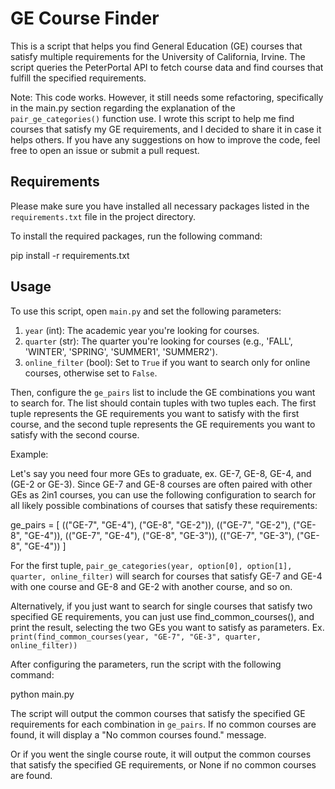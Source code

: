 # GE Course Finder

This is a script that helps you find General Education (GE) courses that satisfy multiple requirements for the University of California, Irvine. The script queries the PeterPortal API to fetch course data and find courses that fulfill the specified requirements.

Note: This code works. However, it still needs some refactoring, specifically in the main.py section regarding the explanation of the `pair_ge_categories()` function use. I wrote this script to help me find courses that satisfy my GE requirements, and I decided to share it in case it helps others. If you have any suggestions on how to improve the code, feel free to open an issue or submit a pull request.

## Requirements

Please make sure you have installed all necessary packages listed in the `requirements.txt` file in the project directory.

To install the required packages, run the following command:

pip install -r requirements.txt

## Usage

To use this script, open `main.py` and set the following parameters:

1. `year` (int): The academic year you're looking for courses.
2. `quarter` (str): The quarter you're looking for courses (e.g., 'FALL', 'WINTER', 'SPRING', 'SUMMER1', 'SUMMER2').
3. `online_filter` (bool): Set to `True` if you want to search only for online courses, otherwise set to `False`.

Then, configure the `ge_pairs` list to include the GE combinations you want to search for. The list should contain tuples with two tuples each. The first tuple represents the GE requirements you want to satisfy with the first course, and the second tuple represents the GE requirements you want to satisfy with the second course.

Example:

Let's say you need four more GEs to graduate, ex. GE-7, GE-8, GE-4, and (GE-2 or GE-3). 
Since GE-7 and GE-8 courses are often paired with other GEs as 2in1 courses, you can use the following configuration to search for all likely possible combinations of courses that satisfy these requirements:

ge_pairs = [
    (("GE-7", "GE-4"), ("GE-8", "GE-2")),
    (("GE-7", "GE-2"), ("GE-8", "GE-4")),
    (("GE-7", "GE-4"), ("GE-8", "GE-3")),
    (("GE-7", "GE-3"), ("GE-8", "GE-4"))
]

For the first tuple, `pair_ge_categories(year, option[0], option[1], quarter, online_filter)` will search for courses that satisfy GE-7 and GE-4 with one course and GE-8 and GE-2 with another course, and so on.

Alternatively, if you just want to search for single courses that satisfy two specified GE requirements, 
you can just use find_common_courses(), and print the result, selecting the two GEs you want to satisfy as parameters.
Ex.
`print(find_common_courses(year, "GE-7", "GE-3", quarter, online_filter))`

After configuring the parameters, run the script with the following command:

python main.py

The script will output the common courses that satisfy the specified GE requirements for each combination in `ge_pairs`. If no common courses are found, it will display a "No common courses found." message.

Or if you went the single course route, it will output the common courses that satisfy the specified GE requirements, or None if no common courses are found.
